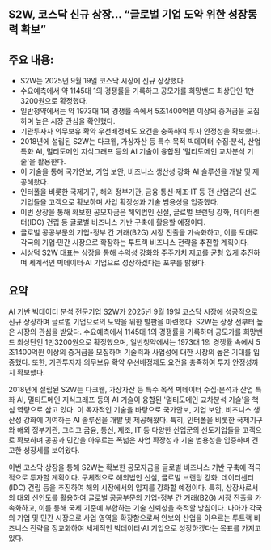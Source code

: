 ## S2W, 코스닥 신규 상장… “글로벌 기업 도약 위한 성장동력 확보”

## 주요 내용:
*   S2W는 2025년 9월 19일 코스닥 시장에 신규 상장했다.
*   수요예측에서 약 1145대 1의 경쟁률을 기록하고 공모가를 희망밴드 최상단인 1만3200원으로 확정했다.
*   일반청약에서는 약 1973대 1의 경쟁률 속에서 5조1400억원 이상의 증거금을 모집하며 높은 시장 관심을 확인했다.
*   기관투자자 의무보유 확약 우선배정제도 요건을 충족하여 투자 안정성을 확보했다.
*   2018년에 설립된 S2W는 다크웹, 가상자산 등 특수 목적 빅데이터 수집·분석, 산업 특화 AI, 멀티도메인 지식그래프 등의 AI 기술이 융합된 '멀티도메인 교차분석 기술'을 활용한다.
*   이 기술을 통해 국가안보, 기업 보안, 비즈니스 생산성 강화 AI 솔루션을 개발 및 제공해왔다.
*   인터폴을 비롯한 국제기구, 해외 정부기관, 금융·통신·제조·IT 등 전 산업군의 선도기업들을 고객으로 확보하며 사업 확장성과 기술 범용성을 입증했다.
*   이번 상장을 통해 확보한 공모자금은 해외법인 신설, 글로벌 브랜딩 강화, 데이터센터(IDC) 건립 등 글로벌 비즈니스 기반 구축에 활용할 예정이다.
*   글로벌 공공부문의 기업-정부 간 거래(B2G) 시장 진출을 가속화하고, 이를 토대로 각국의 기업·민간 시장으로 확장하는 투트랙 비즈니스 전략을 추진할 계획이다.
*   서상덕 S2W 대표는 상장을 통해 수익성 강화와 주주가치 제고를 균형 있게 추진하며 세계적인 빅데이터·AI 기업으로 성장하겠다는 포부를 밝혔다.

## 요약

AI 기반 빅데이터 분석 전문기업 S2W가 2025년 9월 19일 코스닥 시장에 성공적으로 신규 상장하며 글로벌 기업으로의 도약을 위한 발판을 마련했다. S2W는 상장 전부터 높은 시장의 관심을 받았다. 수요예측에서 1145대 1의 경쟁률을 기록하며 공모가를 희망밴드 최상단인 1만3200원으로 확정했으며, 일반청약에서는 1973대 1의 경쟁률 속에서 5조1400억원 이상의 증거금을 모집하며 기술력과 사업성에 대한 시장의 높은 기대를 입증했다. 또한, 기관투자자 의무보유 확약 우선배정제도 요건을 충족하여 투자 안정성까지 확보했다.

2018년에 설립된 S2W는 다크웹, 가상자산 등 특수 목적 빅데이터 수집·분석과 산업 특화 AI, 멀티도메인 지식그래프 등의 AI 기술이 융합된 '멀티도메인 교차분석 기술'을 핵심 역량으로 삼고 있다. 이 독자적인 기술을 바탕으로 국가안보, 기업 보안, 비즈니스 생산성 강화에 기여하는 AI 솔루션을 개발 및 제공해왔다. 특히, 인터폴을 비롯한 국제기구와 해외 정부기관, 그리고 금융, 통신, 제조, IT 등 다양한 산업군의 선도기업들을 고객으로 확보하며 공공과 민간을 아우르는 폭넓은 사업 확장성과 기술 범용성을 입증하며 견고한 성장세를 보여왔다.

이번 코스닥 상장을 통해 S2W는 확보한 공모자금을 글로벌 비즈니스 기반 구축에 적극적으로 투자할 계획이다. 구체적으로 해외법인 신설, 글로벌 브랜딩 강화, 데이터센터(IDC) 건립 등을 추진하여 해외 시장에서의 입지를 강화할 예정이다. 특히, 상장사로서의 대외 신인도를 활용하여 글로벌 공공부문의 기업-정부 간 거래(B2G) 시장 진출을 가속화하고, 이를 통해 국제 기준에 부합하는 기술 신뢰성을 축적할 방침이다. 나아가 각국의 기업 및 민간 시장으로 사업 영역을 확장함으로써 안보와 산업을 아우르는 투트랙 비즈니스 전략을 정교화하여 세계적인 빅데이터·AI 기업으로 성장하겠다는 목표를 가지고 있다.